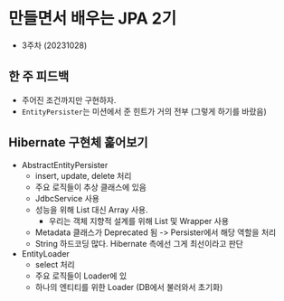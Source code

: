 # 만들면서 배우는 JPA 2기
- 3주차 (20231028)

## 한 주 피드백
- 주어진 조건까지만 구현하자.
- `EntityPersister`는 미션에서 준 힌트가 거의 전부 (그렇게 하기를 바랐음)

## Hibernate 구현체 훑어보기
- AbstractEntityPersister
  - insert, update, delete 처리
  - 주요 로직들이 추상 클래스에 있음
  - JdbcService 사용
  - 성능을 위해 List 대신 Array 사용.
    - 우리는 객체 지향적 설계를 위해 List 및 Wrapper 사용
  - Metadata 클래스가 Deprecated 됨 -> Persister에서 해당 역할을 처리
  - String 하드코딩 많다. Hibernate 측에선 그게 최선이라고 판단
- EntityLoader
  - select 처리
  - 주요 로직들이 Loader에 있
  - 하나의 엔티티를 위한 Loader (DB에서 불러와서 초기화)
